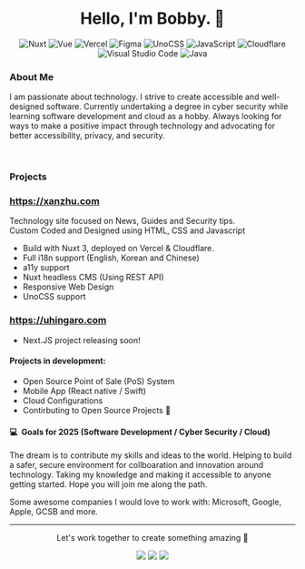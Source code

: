 <h1 align="center">Hello, I'm Bobby. 🤠</h1>

<div align="center">
  <img src="https://img.shields.io/badge/-Nuxt-05122A?style=flat&logo=nuxt.js" alt="Nuxt">
  <img src="https://img.shields.io/badge/-Vue-05122A?style=flat&logo=vue.js" alt="Vue">
  <img src="https://img.shields.io/badge/-Vercel-05122A?style=flat&logo=Vercel" alt="Vercel">
  <img src="https://img.shields.io/badge/-Figma-05122A?style=flat&logo=Figma" alt="Figma">
  <img src="https://img.shields.io/badge/-unocss-05122A?style=flat&logo=unocss" alt="UnoCSS">
  <img src="https://img.shields.io/badge/-JavaScript-05122A?style=flat&logo=javascript" alt="JavaScript">
  <img src="https://img.shields.io/badge/-Cloudflare-05122A?style=flat&logo=cloudflare" alt="Cloudflare">
  <img src="https://img.shields.io/badge/-Visual%20Studio%20Code-05122A?style=flat&logo=visual-studio-code&logoColor=007ACC" alt="Visual Studio Code">
  <img src="https://img.shields.io/badge/-Java-05122A?style=flat&logo=Java" alt="Java">
</div>

### About Me

I am passionate about technology. I strive to create accessible and well-designed software. Currently undertaking a degree in cyber security while learning software development and cloud as a hobby. Always looking for ways to make a positive impact through technology and advocating for better accessibility, privacy, and security.

<br> 
<!-- <a href="https://github.com/xanzhu"> 
  <img height="180em" src="https://github-readme-stats.vercel.app/api/top-langs/?username=xanzhu&layout=compact&theme=midnight-purple" />
</a> -->


### Projects

### https://xanzhu.com

Technology site focused on News, Guides and Security tips.<br>Custom Coded and Designed using HTML, CSS and Javascript

- Build with Nuxt 3, deployed on Vercel & Cloudflare.
- Full i18n support (English, Korean and Chinese)
- a11y support
- Nuxt headless CMS (Using REST API)
- Responsive Web Design
- UnoCSS support

### https://uhingaro.com
- Next.JS project releasing soon!

#### Projects in development:
- Open Source Point of Sale (PoS) System
- Mobile App (React native / Swift)
- Cloud Configurations
- Contirbuting to Open Source Projects 👀

#### 💻 &nbsp;Goals for 2025 (Software Development / Cyber Security / Cloud)

The dream is to contribute my skills and ideas to the world. Helping to build a safer, secure environment for collboaration and innovation around technology. 
Taking my knowledge and making it accessible to anyone getting started. Hope you will join me along the path. 

Some awesome companies I would love to work with: Microsoft, Google, Apple, GCSB and more. 

----

<p align="center">Let's work together to create something amazing 🥳 </p>

<p align="center">
<a href="https://xanzhu.com" target="_blank"><img src="https://img.shields.io/badge/-xanzhu.com-000000?style=flat&logo=Brave"/></a>
<a href="https://linkedin.com/in/uhingaro" target="_blank"><img src="https://img.shields.io/badge/-Bobby-0077B5?style=flat&logo=Linkedin&logoColor=white"/></a>
<a href="mailto:bobby@xanzhu.com"><img src="https://img.shields.io/badge/-bobby@xanzhu.com-FFFFFF?style=flat&logo=Gmail"/></a>
</p>

